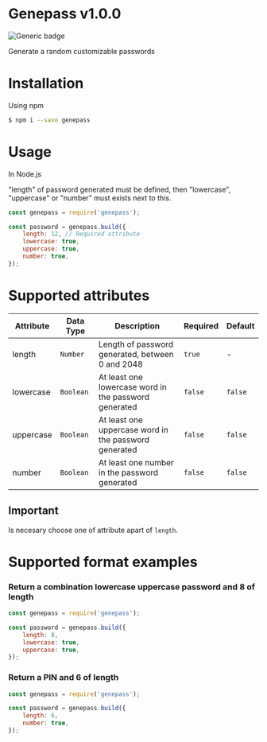 # Genepass v1.0.0
![Generic badge](https://img.shields.io/badge/Version-1.0.0-green.svg)

Generate a random customizable passwords

# Installation
Using npm
```bash
$ npm i --save genepass
```
# Usage
In Node.js

"length" of password generated must be defined, then "lowercase", "uppercase" or "number" must exists next to this. 
```js
const genepass = require('genepass');

const password = genepass.build({
    length: 12, // Required attribute
    lowercase: true,
    uppercase: true,
    number: true,
});
```
# Supported attributes
| Attribute | Data Type | Description | Required | Default |
| --- | --- | --- | --- | --- |
| length | `Number` | Length of password generated, between 0 and 2048 | `true` | - |
| lowercase | `Boolean` | At least one lowercase word in the password generated | `false` | `false` |
| uppercase | `Boolean` | At least one uppercase word in the password generated | `false` | `false` |
| number | `Boolean` | At least one number in the password generated | `false` | `false` |

## Important
Is necesary choose one of attribute apart of `length`.

# Supported format examples

### Return a combination lowercase uppercase password and 8 of length
```js
const genepass = require('genepass');

const password = genepass.build({
    length: 8,
    lowercase: true,
    uppercase: true,
});
```

### Return a PIN and 6 of length
```js
const genepass = require('genepass');

const password = genepass.build({
    length: 6,
    number: true,
});
```

<!-- ### Return a difficult password
```js
const genepass = require('genepass');

const password = genepass.build({
    length: 32,
    lowercase: true,
    uppercase: true,
    number: true,
    special: true,
});
``` -->